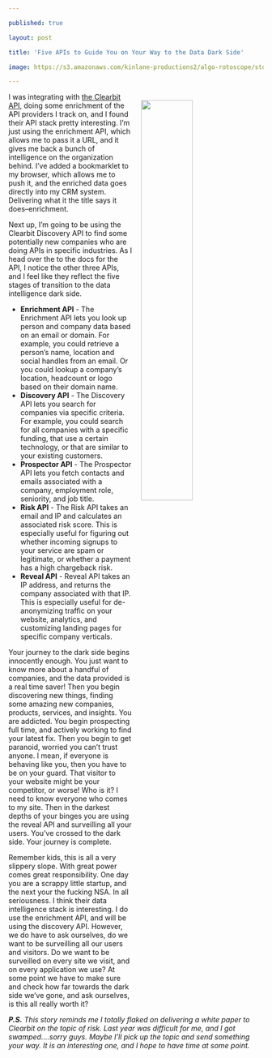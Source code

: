 ---
published: true
layout: post
title: 'Five APIs to Guide You on Your Way to the Data Dark Side'
image: https://s3.amazonaws.com/kinlane-productions2/algo-rotoscope/stories-new/76_135_800_500_0_max_0_1_-1.jpg
---

<p><img src="https://s3.amazonaws.com/kinlane-productions2/algo-rotoscope/stories-new/76_135_800_500_0_max_0_1_-1.jpg" align="right" width="45%" style="padding: 15px;" />
<p>I was integrating with <a href="https://dashboard.clearbit.com/docs#api-reference">the Clearbit API</a>, doing some enrichment of the API providers I track on, and I found their API stack pretty interesting. I’m just using the enrichment API, which allows me to pass it a URL, and it gives me back a bunch of intelligence on the organization behind. I’ve added a bookmarklet to my browser, which allows me to push it, and the enriched data goes directly into my CRM system. Delivering what it the title says it does–enrichment.

<p>Next up, I’m going to be using the Clearbit Discovery API to find some potentially new companies who are doing APIs in specific industries. As I head over the to the docs for the API, I notice the other three APIs, and I feel like they reflect the five stages of transition to the data intelligence dark side.

<ul>
  <li><strong>Enrichment API</strong> - The Enrichment API lets you look up person and company data based on an email or domain. For example, you could retrieve a person’s name, location and social handles from an email. Or you could lookup a company’s location, headcount or logo based on their domain name.</li>
  <li><strong>Discovery API</strong> - The Discovery API lets you search for companies via specific criteria. For example, you could search for all companies with a specific funding, that use a certain technology, or that are similar to your existing customers.</li>
  <li><strong>Prospector API</strong> - The Prospector API lets you fetch contacts and emails associated with a company, employment role, seniority, and job title.</li>
  <li><strong>Risk API</strong> - The Risk API takes an email and IP and calculates an associated risk score. This is especially useful for figuring out whether incoming signups to your service are spam or legitimate, or whether a payment has a high chargeback risk.</li>
  <li><strong>Reveal API</strong> - Reveal API takes an IP address, and returns the company associated with that IP. This is especially useful for de-anonymizing traffic on your website, analytics, and customizing landing pages for specific company verticals.</li>
</ul>

<p>Your journey to the dark side begins innocently enough. You just want to know more about a handful of companies, and the data provided is a real time saver! Then you begin discovering new things, finding some amazing new companies, products, services, and insights. You are addicted. You begin prospecting full time, and actively working to find your latest fix. Then you begin to get paranoid, worried you can’t trust anyone. I mean, if everyone is behaving like you, then you have to be on your guard. That visitor to your website might be your competitor, or worse! Who is it? I need to know everyone who comes to my site. Then in the darkest depths of your binges you are using the reveal API and surveilling all your users. You’ve crossed to the dark side. Your journey is complete.

<p>Remember kids, this is all a very slippery slope. With great power comes great responsibility. One day you are a scrappy little startup, and the next your the fucking NSA. In all seriousness. I think their data intelligence stack is interesting. I do use the enrichment API, and will be using the discovery API. However, we do have to ask ourselves, do we want to be surveilling all our users and visitors. Do we want to be surveilled on every site we visit, and on every application we use? At some point we have to make sure and check how far towards the dark side we’ve gone, and ask ourselves, is this all really worth it?

<p><em><strong>P.S.</strong> This story reminds me I totally flaked on delivering a white paper to Clearbit on the topic of risk. Last year was difficult for me, and I got swamped….sorry guys. Maybe I’ll pick up the topic and send something your way. It is an interesting one, and I hope to have time at some point.</em>


